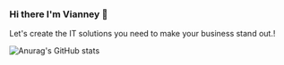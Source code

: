 ### Hi there I'm Vianney 👋

Let's create the IT solutions you need to make your business stand out.!

![Anurag's GitHub stats](https://github-readme-stats.vercel.app/api?username=vianneyyovo&show_icons=true&theme=tokyonight)
